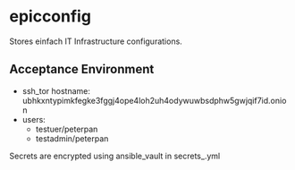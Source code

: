 # epicconfig

Stores einfach IT Infrastructure configurations.

## Acceptance Environment
- ssh_tor hostname: ubhkxntypimkfegke3fggj4ope4loh2uh4odywuwbsdphw5gwjqif7id.onion
- users:
  - testuer/peterpan
  - testadmin/peterpan   

Secrets are encrypted using ansible_vault in secrets_<ENV>.yml
